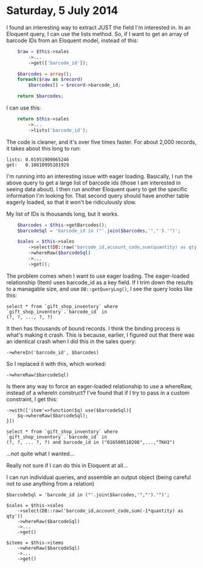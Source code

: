 Saturday, 5 July 2014
======================
I found an interesting way to extract JUST the field I'm interested in. In an Eloquent query, I can use the lists method. So, if I want to get an array of barcode IDs from an Eloquent model, instead of this:

```php
    $raw = $this->sales
        ->...
        ->get(['barcode_id']);

    $barcodes = array();
    foreach($raw as $record)
        $barcodes[] = $record->barcode_id;

    return $barcodes;
```

I can use this:

```php
    return $this->sales
        ->...
        ->lists('barcode_id');
```

The code is cleaner, and it's over five times faster. For about 2,000 records, it takes about this long to run:

    lists: 0.01951909065246
    get:   0.10810995101929


I'm running into an interesting issue with eager loading. Basically, I run the above query to get a large list of barcode ids (those I am interested in seeing data about). I then run another Eloquent query to get the specific information I'm looking for. That second query should have another table eagerly loaded, so that it won't be ridiculously slow.

My list of IDs is thousands long, but it works. 

```php
    $barcodes = $this->getBarcodes();
    $barcodeSql = 'barcode_id in ("'.join($barcodes,'","').'")';

    $sales = $this->sales
        ->select(DB::raw('barcode_id,account_code,sum(quantity) as qty'))
        ->whereRaw($barcodeSql)
        ->...
        ->get();
```

The problem comes when I want to use eager loading. The eager-loaded relationship (Item) uses barcode_id as a key field. If I trim down the results to a managable size, and use `DB::getQueryLog()`, I see the query looks like this:

    select * from `gift_shop_inventory` where `gift_shop_inventory`.`barcode_id` in 
    (?, ?, ..., ?, ?)

It then has thousands of bound records. I think the binding process is what's making it crash. This is because, earlier, I figured out that there was an identical crash when I did this in the sales query:

    ->whereIn('barcode_id', $barcodes)

So I replaced it with this, which worked:

    ->whereRaw($barcodeSql)

Is there any way to force an eager-loaded relationship to use a whereRaw, instead of a whereIn construct? I've found that if I try to pass in a custom constraint, I get this:

    ->with(['item'=>function($q) use($barcodeSql){
        $q->whereRaw($barcodeSql);
    }])

    select * from `gift_shop_inventory` where `gift_shop_inventory`.`barcode_id` in 
    (?, ?, ... ?, ?) and barcode_id in ("016500510208",...,"TKH3")

...not quite what I wanted...

Really not sure if I can do this in Eloquent at all... 

I can run individual queries, and assemble an output object (being careful not to use anything from a relation)

    $barcodeSql = 'barcode_id in ("'.join($barcodes,'","').'")';

    $sales = $this->sales
        ->select(DB::raw('barcode_id,account_code,sum(-1*quantity) as qty'))
        ->whereRaw($barcodeSql)
        ->...
        ->get()

    $items = $this->items
        ->whereRaw($barcodeSql)
        ->...
        ->get()

